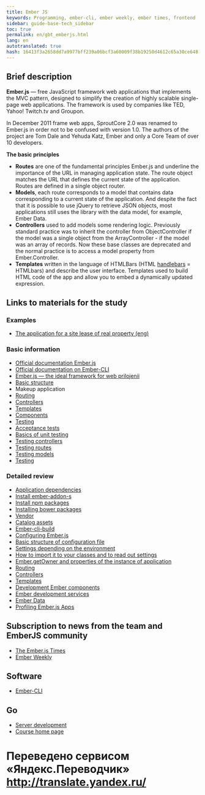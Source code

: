```yaml
--- 
title: Ember JS 
keywords: Programming, ember-cli, ember weekly, ember times, frontend 
sidebar: guide-base-tech_sidebar 
toc: true 
permalink: en/gbt_emberjs.html 
lang: en 
autotranslated: true 
hash: 16413f3a2658dd7a9977bff239a06bcf3a60009f38b19250d4612c65a30ce648 
--- 
```


## Brief description 

**Ember.js** — free JavaScript framework web applications that implements the MVC pattern, designed to simplify the creation of highly scalable single-page web applications. The framework is used by companies like TED, Yahoo! Twitch.tv and Groupon. 

In December 2011 frame web apps, SproutCore 2.0 was renamed to Ember.js in order not to be confused with version 1.0. The authors of the project are Tom Dale and Yehuda Katz, Ember and only a Core Team of over 10 developers. 

**The basic principles** 
* **Routes** are one of the fundamental principles Ember.js and underline the importance of the URL in managing application state. The route object matches the URL that defines the current state of the application. Routes are defined in a single object router. 
* **Models**, each route corresponds to a model that contains data corresponding to a current state of the application. And despite the fact that it is possible to use jQuery to retrieve JSON objects, most applications still uses the library with the data model, for example, Ember Data. 
* **Controllers** used to add models some rendering logic. Previously standard practice was to inherit the controller from ObjectController if the model was a single object from the ArrayController - if the model was an array of records. Now these base classes are deprecated and the normal practice is to access a model property from Ember.Controller. 
* **Templates** written in the language of HTMLBars (HTML [handlebars](http://handlebarsjs.com/) = HTMLbars) and describe the user interface. Templates used to build HTML code of the app and allow you to embed a dynamically updated expression. 

## Links to materials for the study 

### Examples 

* [The application for a site lease of real property (eng)](https://guides.emberjs.com/v2.16.0/tutorial/ember-cli/) 

### Basic information 

* [Official documentation Ember.js](https://guides.emberjs.com/v2.16.0/) 
* [Official documentation on Ember-CLI](https://ember-cli.com/user-guide/) 
* [Ember.js — the ideal framework for web prilojenii](https://medium.com/devschacht/graham-cox-ember-the-perfect-framework-for-web-applications-970e817ded98) 
* [Basic structure](https://guides.emberjs.com/release/getting-started/core-concepts/) 
* Makeup application 
* [Routing](https://guides.emberjs.com/release/routing/) 
* [Controllers](https://guides.emberjs.com/release/controllers/) 
* [Templates](https://guides.emberjs.com/release/templates/handlebars-basics/) 
* [Components](https://guides.emberjs.com/release/components/defining-a-component/) 
* [Testing](https://guides.emberjs.com/release/testing/) 
* [Acceptance tests](https://guides.emberjs.com/release/testing/acceptance/) 
* [Basics of unit testing](https://guides.emberjs.com/release/testing/unit-testing-basics/) 
* [Testing controllers](https://guides.emberjs.com/release/testing/testing-controllers/) 
* [Testing routes](https://guides.emberjs.com/release/testing/testing-routes/) 
* [Testing models](https://guides.emberjs.com/release/testing/testing-models/) 
* [Testing](https://guides.emberjs.com/release/testing/testing-components/) 

### Detailed review 

* [Application dependencies](https://guides.emberjs.com/release/addons-and-dependencies/managing-dependencies/) 
* [Install ember-addon-s](gbt_embaddon.html) 
* [Install npm packages](gbt_embnpm.html) 
* [Installing bower packages](gbt_embbower.html) 
* [Vendor](gbt_embvendor.html) 
* [Catalog assets](gbt_embassets.html) 
* [Ember-cli-build](gbt_embclibuild.html) 
* [Configuring Ember.js](https://guides.emberjs.com/release/configuring-ember/configuring-your-app/) 
* [Basic structure of configuration file](gbt_embbaseconf.html) 
* [Settings depending on the environment](gbt_embsetting.html) 
* [How to import it to your classes and to read out settings](gbt_embiosetting.html) 
* [Ember.getOwner and properties of the instance of application](gbt_embgetowner.html) 
* [Routing](gbt_embrout.html) 
* [Controllers](gbt_embcontr.html) 
* [Templates](gbt_embtemp.html) 
* [Development Ember components](gbt_devcomp.html) 
* [Ember development services](gbt_devservic.html) 
* [Ember Data](gbt_emddata.html) 
* [Profiling Ember.js Apps](https://speakerdeck.com/selvagsz/profiling-emberjs-apps) 

## Subscription to news from the team and EmberJS community 

* [The Ember.js Times](https://the-emberjs-times.ongoodbits.com/) 
* [Ember Weekly](http://www.emberweekly.com/) 

## Software 

* [Ember-CLI](https://guides.emberjs.com/v2.16.0/getting-started/quick-start/) 

## Go 

* [Server development](gbt_backend.html) 
* [Course home page](gbt_landing-page.html) 



 # Переведено сервисом «Яндекс.Переводчик» http://translate.yandex.ru/